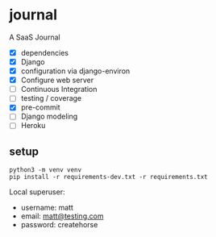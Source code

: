 # journal

A SaaS Journal

* [x] dependencies
* [x] Django
* [x] configuration via django-environ
* [x] Configure web server
* [ ] Continuous Integration
* [ ] testing / coverage
* [x] pre-commit
* [ ] Django modeling
* [ ] Heroku

## setup

```
python3 -m venv venv
pip install -r requirements-dev.txt -r requirements.txt
```

Local superuser:

* username: matt
* email: matt@testing.com
* password: createhorse
